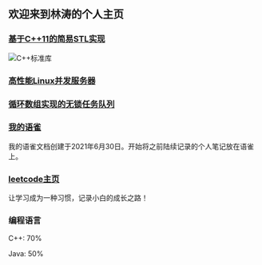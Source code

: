 ## 欢迎来到林涛的个人主页
### [基于C++11的简易STL实现](https://github.com/putaoput/LTSimpleSTL) 
![C++标准库](./images/C++STL.png)
### [高性能Linux并发服务器](https://github.com/putaoput/WebServer)
### [循环数组实现的无锁任务队列]()
### [我的语雀](https://www.yuque.com/putaoput)
我的语雀文档创建于2021年6月30日。开始将之前陆续记录的个人笔记放在语雀上。
### [leetcode主页](https://leetcode-cn.com/u/fei-zao-pao/)
让学习成为一种习惯，记录小白的成长之路！
### 编程语言
   C++: 70%
   
   Java: 50%
                                                  